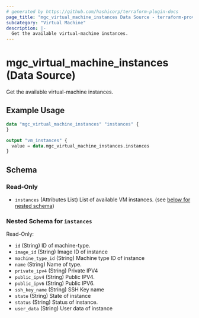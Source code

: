 ```yaml
---
# generated by https://github.com/hashicorp/terraform-plugin-docs
page_title: "mgc_virtual_machine_instances Data Source - terraform-provider-mgc"
subcategory: "Virtual Machine"
description: |-
  Get the available virtual-machine instances.
---
```


# mgc_virtual_machine_instances (Data Source)

Get the available virtual-machine instances.

## Example Usage

```terraform
data "mgc_virtual_machine_instances" "instances" {
}

output "vm_instances" {
  value = data.mgc_virtual_machine_instances.instances
}
```

<!-- schema generated by tfplugindocs -->
## Schema

### Read-Only

- `instances` (Attributes List) List of available VM instances. (see [below for nested schema](#nestedatt--instances))

<a id="nestedatt--instances"></a>
### Nested Schema for `instances`

Read-Only:

- `id` (String) ID of machine-type.
- `image_id` (String) Image ID of instance
- `machine_type_id` (String) Machine type ID of instance
- `name` (String) Name of type.
- `private_ipv4` (String) Private IPV4
- `public_ipv4` (String) Public IPV4.
- `public_ipv6` (String) Public IPV6.
- `ssh_key_name` (String) SSH Key name
- `state` (String) State of instance
- `status` (String) Status of instance.
- `user_data` (String) User data of instance
